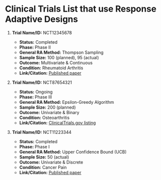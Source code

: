 # Clinical Trials List that use Response Adaptive Designs

1. **Trial Name/ID:** NCT12345678  
   - **Status:** Completed  
   - **Phase:** Phase II  
   - **General RA Method:** Thompson Sampling  
   - **Sample Size:** 100 (planned), 95 (actual)  
   - **Outcome:** Multivariate & Continuous  
   - **Condition:** Rheumatoid Arthritis  
   - **Link/Citation:** [Published paper](https://example.com)  

2. **Trial Name/ID:** NCT87654321  
   - **Status:** Ongoing  
   - **Phase:** Phase III  
   - **General RA Method:** Epsilon-Greedy Algorithm  
   - **Sample Size:** 200 (planned)  
   - **Outcome:** Univariate & Binary  
   - **Condition:** Osteoarthritis  
   - **Link/Citation:** [ClinicalTrials.gov listing](https://clinicaltrials.gov/)  

3. **Trial Name/ID:** NCT11223344  
   - **Status:** Completed  
   - **Phase:** Phase I  
   - **General RA Method:** Upper Confidence Bound (UCB)  
   - **Sample Size:** 50 (actual)  
   - **Outcome:** Univariate & Discrete  
   - **Condition:** Cancer Pain  
   - **Link/Citation:** [Published paper](https://example.com)  

